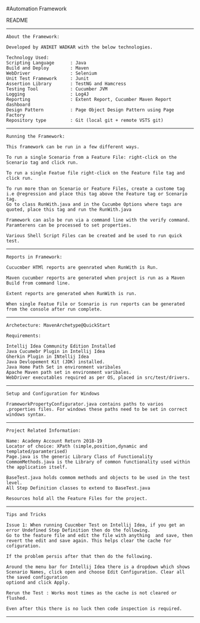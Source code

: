 #Automation Framework

README

________________________________________________________________________________________________________________________________________________

    About the Framework:

    Developed by ANIKET WADKAR with the below technologies.

    Technology Used:
    Scripting Language      : Java
    Build and Deploy        : Maven
    WebDriver               : Selenium
    Unit Test Framework     : Junit
    Assertion Library       : TestNG and Hamcress
    Testing Tool            : Cucumber JVM
    Logging                 : Log4J
    Reporting               : Extent Report, Cucumber Maven Report dashboard
    Design Pattern          : Page Object Design Pattern using Page Factory
    Repository type         : Git (local git + remote VSTS git)

________________________________________________________________________________________________________________________________________________


    Running the Framework:

    This framework can be run in a few different ways.

    To run a single Scenario from a Feature File: right-click on the Scenario tag and click run.

    To run a single Featue file right-click on the Feature file tag and click run.

    To run more than on Scenario or Feature Files, create a custome tag i.e @regression and place this tag above the Feature tag or Scenario tag.
    Go to class RunWith.java and in the Cucumbe Options where tags are quoted, place this tag and run the RunWith.java

    Framework can aslo be run via a command line with the verify command. Paramterens can be processed to set properties.

    Various Shell Script Files can be created and be used to run quick test.

________________________________________________________________________________________________________________________________________________

    Reports in Framework:

    Cucucmber HTMl reports are geenrated when RunWith is Run.

    Maven cucumber reports are generated when project is run as a Maven Build from command line.

    Extent reports are generated when RunWith is run.

    When single Featue File or Scenario is run reports can be generated from the console after run complete.
________________________________________________________________________________________________________________________________________________


    Archetecture: MavenArchetype@QuickStart

    Requirements:

    Intellij Idea Community Edition Installed
    Java Cucumebr Plugin in Intellij Idea
    Gherkin Plugin in INtellij Idea
    Java Devlopement Kit (JDK) installed.
    Java Home Path Set in environment varibales
    Apache Maven path set in environment varibales.
    WebDriver executables required as per OS, placed in src/test/drivers.

________________________________________________________________________________________________________________________________________________


    Setup and Configuration for Windows

    FrameworkPropertyConfigurator.java contains paths to varios .properties files. For windows these paths need to be set in correct windows syntax.

________________________________________________________________________________________________________________________________________________

    Project Related Information:

    Name: Academy Account Return 2018-19
    Locator of choice: XPath (simple,position,dynamic and templated/paramterised)
    Page.java is the generic Library Class of Functionality
    CommomMethods.java is the Library of common functionality used within the application itself.

    BaseTest.java holds commom methods and objects to be used in the test level.
    All Step Definition classes to extend to BaseTest.java

    Resources hold all the Feature Files for the project.

________________________________________________________________________________________________________________________________________________

    Tips and Tricks

    Issue 1: When running Cuucmber Test on Intellij Idea, if you get an error Undefined Step Definition then do the following.
    Go to the feature file and edit the file with anything  and save, then revert the edit and save again. This helps clear the cache for cofiguration.

    If the problem persis after that then do the following.

    Around the menu bar for Intellij Idea there is a dropdown which shows Scenario Names, click open and choose Edit Configuration. Clear all the saved configuration
    optiond and click Apply.

    Rerun the Test : Works most times as the cache is not cleared or flushed.

    Even after this there is no luck then code inspection is required.

________________________________________________________________________________________________________________________________________________
 
